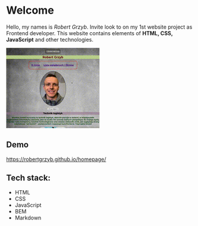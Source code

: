 # Welcome

Hello, my names is *Robert Grzyb*. Invite look to on my 1st website project as Frontend developer. This website contains elements of **HTML, CSS, JavaScript** and other technologies.

![website gif](https://github.com/RobertGrzyb/homepage/blob/main/images/readme.gif?raw=true)

## Demo

https://robertgrzyb.github.io/homepage/

## Tech stack:
- HTML
- CSS
- JavaScript
- BEM
- Markdown